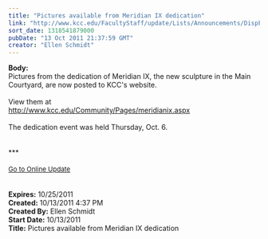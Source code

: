 ```yaml
---
title: "Pictures available from Meridian IX dedication"
link: "http://www.kcc.edu/FacultyStaff/update/Lists/Announcements/DispForm.aspx?ID=481"
sort_date: 1318541879000
pubDate: "13 Oct 2011 21:37:59 GMT"
creator: "Ellen Schmidt"
---
```


<div><b>Body:</b> <div class="ExternalClass55662244EC9A45B78C44B8743470C62C"><div>
<div>Pictures from the dedication of Meridian IX, the new sculpture in the Main Courtyard, are now posted to KCC's website.</div>
<div> </div>
<div>View them at </div>
<div><a href="/Community/arts/Pages/meridianix-dedication.aspx">http://www.kcc.edu/Community/Pages/meridianix.aspx</a></div>
<div> </div>
<div>The dedication event was held Thursday, Oct. 6.</div>
<div> </div>
<div> </div>
<div>
<div>
<div>***</div>
<div> </div>
<div>
<div><font size="2"><a href="/FacultyStaff/update/Pages/dailyupdate.aspx">Go to Online Update</a></font></div>
<div><font size="2"></font> </div>
<div> </div></div></div></div></div></div></div>
<div><b>Expires:</b> 10/25/2011</div>
<div><b>Created:</b> 10/13/2011 4:37 PM</div>
<div><b>Created By:</b> Ellen Schmidt</div>
<div><b>Start Date:</b> 10/13/2011</div>
<div><b>Title:</b> Pictures available from Meridian IX dedication</div>

